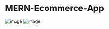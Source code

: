 # MERN-Ecommerce-App

![image](https://user-images.githubusercontent.com/16111717/193313548-391ac82e-002f-456b-bf6b-5d0394267d7d.png)
![image](https://user-images.githubusercontent.com/16111717/193313627-edaee2bb-ff76-4a59-b72b-36590265fcf8.png)
